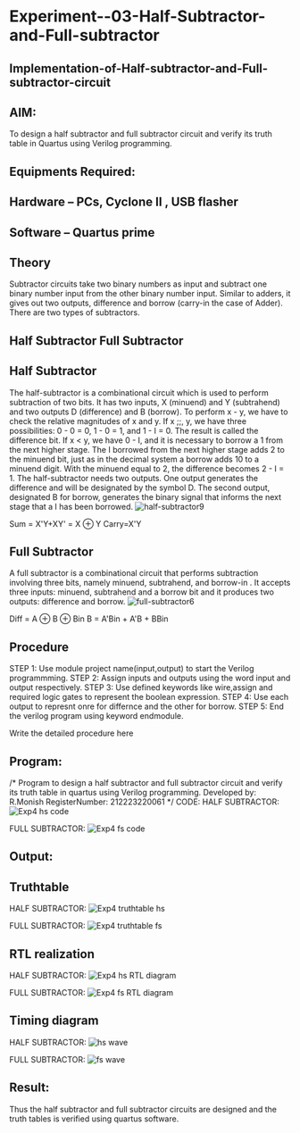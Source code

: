 # Experiment--03-Half-Subtractor-and-Full-subtractor
## Implementation-of-Half-subtractor-and-Full-subtractor-circuit
## AIM:
To design a half subtractor and full subtractor circuit and verify its truth table in Quartus using Verilog programming.

## Equipments Required:
## Hardware – PCs, Cyclone II , USB flasher
## Software – Quartus prime
## Theory
Subtractor circuits take two binary numbers as input and subtract one binary number input from the other binary number input. Similar to adders, it gives out two outputs, difference and borrow (carry-in the case of Adder). There are two types of subtractors.

## Half Subtractor Full Subtractor
## Half Subtractor
The half-subtractor is a combinational circuit which is used to perform subtraction of two bits. It has two inputs, X (minuend) and Y (subtrahend) and two outputs D (difference) and B (borrow). To perform x - y, we have to check the relative magnitudes of x and y. If x ;;, y, we have three possibilities: 0 - 0 = 0, 1 - 0 = 1, and 1 - I = 0. The result is called the difference bit. If x < y, we have 0 - I, and it is necessary to borrow a 1 from the next higher stage. The I borrowed from the next higher stage adds 2 to the minuend bit, just as in the decimal system a borrow adds 10 to a minuend digit. With the minuend equal to 2, the difference becomes 2 - I = 1. The half-subtractor needs two outputs. One output generates the difference and will be designated by the symbol D. The second output, designated B for borrow, generates the binary signal that informs the next stage that a I has been borrowed.
![half-subtractor9](https://user-images.githubusercontent.com/36288975/166112538-58c3bc7c-ee5d-4e6a-ac8d-8e8328efe27a.png)


Sum = X'Y+XY' = X ⊕ Y
Carry=X'Y

## Full Subtractor
A full subtractor is a combinational circuit that performs subtraction involving three bits, namely minuend, subtrahend, and borrow-in . It accepts three inputs: minuend, subtrahend and a borrow bit and it produces two outputs: difference and borrow. 
![full-subtractor6](https://user-images.githubusercontent.com/36288975/166112541-24c68359-3de8-4674-ae22-8272ffc385ed.png)


Diff = A ⊕ B ⊕ Bin B = A'Bin + A'B + BBin

## Procedure
STEP 1: Use module project name(input,output) to start the Verilog programmming.
STEP 2: Assign inputs and outputs using the word input and output respectively.
STEP 3: Use defined keywords like wire,assign and required logic gates to represent the boolean
expression.
STEP 4: Use each output to represnt onre for differnce and the other for borrow.
STEP 5: End the verilog program using keyword endmodule.



Write the detailed procedure here 


## Program:
/*
Program to design a half subtractor and full subtractor circuit and verify its truth table in quartus using Verilog programming.
Developed by: R.Monish
RegisterNumber:  212223220061
*/
CODE:
HALF SUBTRACTOR:
![Exp4 hs code](https://github.com/monishr288/Experiment--03-Half-Subtractor-and-Full-subtractor/assets/147474049/39d203b6-45e4-497f-95ee-5950573b5cb1)

FULL SUBTRACTOR:
![Exp4 fs code](https://github.com/monishr288/Experiment--03-Half-Subtractor-and-Full-subtractor/assets/147474049/b43e2f35-f5c8-45e1-97dd-94e6f4bd8de4)


## Output:

## Truthtable
HALF SUBTRACTOR:
![Exp4 truthtable hs](https://github.com/monishr288/Experiment--03-Half-Subtractor-and-Full-subtractor/assets/147474049/e1c68c2c-b504-444a-9bc4-601998cbc6b6)

FULL SUBTRACTOR:
![Exp4 truthtable fs](https://github.com/monishr288/Experiment--03-Half-Subtractor-and-Full-subtractor/assets/147474049/3728edb8-a7ee-4183-83cf-608d0df65113)




##  RTL realization
HALF SUBTRACTOR:
![Exp4 hs RTL diagram](https://github.com/monishr288/Experiment--03-Half-Subtractor-and-Full-subtractor/assets/147474049/b947065f-b608-4c85-a843-92ab6a0cd1ab)

FULL SUBTRACTOR:
![Exp4 fs RTL diagram](https://github.com/monishr288/Experiment--03-Half-Subtractor-and-Full-subtractor/assets/147474049/8399a829-61c0-4789-9b66-05d6972fed63)



## Timing diagram 
HALF SUBTRACTOR:
![hs wave](https://github.com/monishr288/Experiment--03-Half-Subtractor-and-Full-subtractor/assets/147474049/669315aa-15eb-4d90-ae40-2a4447137b1c)

FULL SUBTRACTOR:
![fs wave](https://github.com/monishr288/Experiment--03-Half-Subtractor-and-Full-subtractor/assets/147474049/658d39db-0b5b-43e2-8d51-cd6f714cd404)


## Result:
Thus the half subtractor and full subtractor circuits are designed and the truth tables is verified using quartus software.
